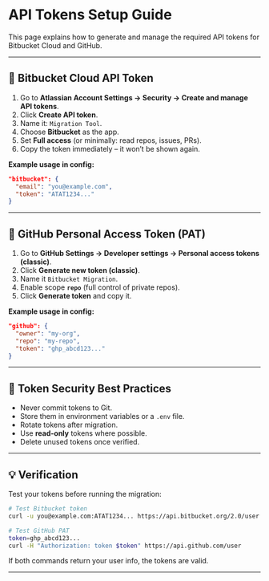 # API Tokens Setup Guide

This page explains how to generate and manage the required API tokens for Bitbucket Cloud and GitHub.

---

## 🔑 Bitbucket Cloud API Token

1. Go to **Atlassian Account Settings → Security → Create and manage API tokens**.
2. Click **Create API token**.
3. Name it: `Migration Tool`.
4. Choose **Bitbucket** as the app.
5. Set **Full access** (or minimally: read repos, issues, PRs).
6. Copy the token immediately – it won’t be shown again.

**Example usage in config:**

```json
"bitbucket": {
  "email": "you@example.com",
  "token": "ATAT1234..."
}
```

---

## 🔑 GitHub Personal Access Token (PAT)

1. Go to **GitHub Settings → Developer settings → Personal access tokens (classic)**.
2. Click **Generate new token (classic)**.
3. Name it `Bitbucket Migration`.
4. Enable scope **`repo`** (full control of private repos).
5. Click **Generate token** and copy it.

**Example usage in config:**

```json
"github": {
  "owner": "my-org",
  "repo": "my-repo",
  "token": "ghp_abcd123..."
}
```

---

## 🔧 Token Security Best Practices

* Never commit tokens to Git.
* Store them in environment variables or a `.env` file.
* Rotate tokens after migration.
* Use **read-only** tokens where possible.
* Delete unused tokens once verified.

---

## 💡 Verification

Test your tokens before running the migration:

```bash
# Test Bitbucket token
curl -u you@example.com:ATAT1234... https://api.bitbucket.org/2.0/user

# Test GitHub PAT
token=ghp_abcd123...
curl -H "Authorization: token $token" https://api.github.com/user
```

If both commands return your user info, the tokens are valid.

---
